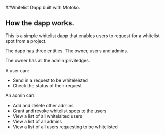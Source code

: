 ##Whitelist Dapp built with Motoko.


## How the dapp works.
This is a simple whitelist dapp that enables users to request for a whitelist spot from a project. 

The dapp has three entities. The owner, users and admins.

The owner has all the admin priviledges. 

A user can:
* Send in a request to be whiteleisted
* Check the status of their request

An admin can:
* Add and delete other admins
* Grant and revoke whitelist spots to the users
* View a list of all whitelsited users
* View a list of all admins 
* View a list of all users requesting to be whitelisted




 

